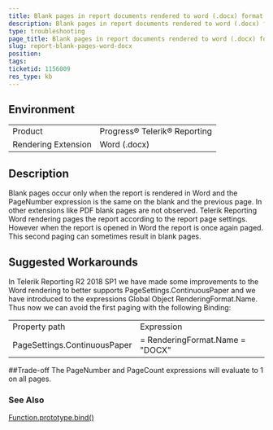 ```yaml
---
title: Blank pages in report documents rendered to word (.docx) format
description: Blank pages in report documents rendered to word (.docx) format
type: troubleshooting
page_title: Blank pages in report documents rendered to word (.docx) format
slug: report-blank-pages-word-docx
position: 
tags: 
ticketid: 1156009
res_type: kb
---
```


## Environment
<table>
	<tr>
		<td>Product</td>
		<td>Progress® Telerik® Reporting</td>
	</tr>
	<tr>
		<td>Rendering Extension</td>
		<td>Word (.docx)</td>
	</tr>
</table>


## Description
Blank pages occur only when the report is rendered in Word and the PageNumber expression is the same on the blank and the previous page.
In other extensions like PDF blank pages are not observed.
Telerik Reporting Word rendering pages the report according to the report page settings. However when the report is opened in 
Word the report is once again paged. This second paging can sometimes result in blank pages.

## Suggested Workarounds
In Telerik Reporting R2 2018 SP1 we have made some improvements to the Word rendering to better supports PageSettings.ContinuousPaper and
we have introduced to the expressions Global Object RenderingFormat.Name. Thus now we can avoid the first paging with the following Binding:
<table>
	<tr>
		<td>Property path</td>
		<td>Expression</td>
	</tr>
	<tr>
		<td>PageSettings.ContinuousPaper</td>
		<td>= RenderingFormat.Name = "DOCX"</td>
	</tr>
</table>

##Trade-off
The PageNumber and PageCount expressions will evaluate to 1 on all pages.

### See Also
[Function.prototype.bind()](https://docs.telerik.com/reporting/expressions-bindings)
